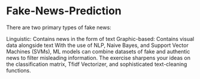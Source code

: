 # Fake-News-Prediction

There are two primary types of fake news:

Linguistic: Contains news in the form of text
Graphic-based: Contains visual data alongside text
With the use of NLP, Naive Bayes, and Support Vector Machines (SVMs), ML models can combine datasets of fake and authentic news to filter misleading information. The exercise sharpens your ideas on the classification matrix, Tfidf Vectorizer, and sophisticated text-cleaning functions.

